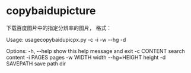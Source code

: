 # copybaidupicture
下载百度图片中的指定分辨率的图片，
格式：

Usage: usagecopybaidupicpx.py -c <content not null> -i <pages> -w <width> --hg <height> -d <savepath not null>

Options:
  -h, --help   show this help message and exit
  -c CONTENT   search content
  -i PAGES     pages
  -w WIDTH     width
  --hg=HEIGHT  height
  -d SAVEPATH  save path dir

